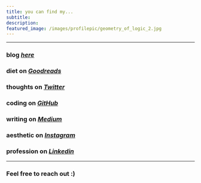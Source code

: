 ```yaml
---
title: you can find my...
subtitle: 
description: 
featured_image: /images/profilepic/geometry_of_logic_2.jpg
---
```


---

### blog *[here](https://mundyreimer.github.io/)*
### diet on *[Goodreads](https://www.goodreads.com/user/show/82897656-mundy-reimer)*
### thoughts on *[Twitter](https://twitter.com/MondayRhymer)*
### coding on *[GitHub](https://github.com/mundyreimer)*
### writing on *[Medium](https://medium.com/@mundyreimer)*
### aesthetic on *[Instagram](https://www.instagram.com/harmonices.mundy)*
### profession on *[Linkedin](https://www.linkedin.com/in/mundyreimer)*

---

### Feel free to reach out :)